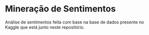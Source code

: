 # Mineração de Sentimentos
Análise de sentimentos feita com base na base de dados presente no Kaggle que está junto neste repositório.
